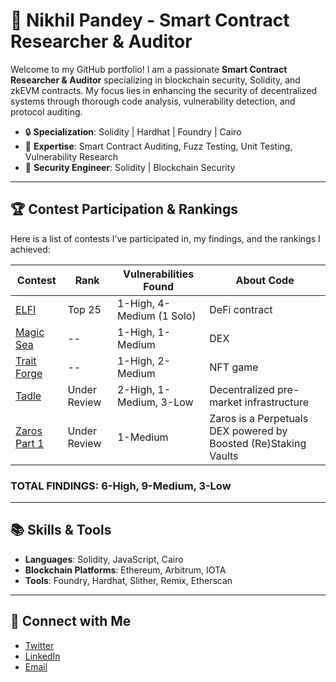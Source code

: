 # 🚀 Nikhil Pandey - Smart Contract Researcher & Auditor

Welcome to my GitHub portfolio! I am a passionate **Smart Contract Researcher & Auditor** specializing in blockchain security, Solidity, and zkEVM contracts. My focus lies in enhancing the security of decentralized systems through thorough code analysis, vulnerability detection, and protocol auditing. 

- 🔒 **Specialization**: Solidity | Hardhat | Foundry | Cairo
- 🎯 **Expertise**: Smart Contract Auditing, Fuzz Testing, Unit Testing, Vulnerability Research
- 🏅 **Security Engineer**: Solidity | Blockchain Security

---

## 🏆 **Contest Participation & Rankings**

Here is a list of contests I’ve participated in, my findings, and the rankings I achieved:

| Contest | Rank | Vulnerabilities Found | About Code |
|---------|------|-----------------------|------------|
| [ELFI](https://audits.sherlock.xyz/contests/329) | Top 25 | 1-High, 4-Medium (1 Solo) | DeFi contract |
| [Magic Sea](https://audits.sherlock.xyz/contests/437?filter=questions) | -- | 1-High, 1-Medium | DEX |
| [Trait Forge](https://code4rena.com/audits/2024-07-traitforge) | -- | 1-High, 2-Medium | NFT game |
| [Tadle](https://codehawks.cyfrin.io/c/2024-08-tadle?submissions) | Under Review | 2-High, 1-Medium, 3-Low | Decentralized pre-market infrastructure |
| [Zaros Part 1](https://codehawks.cyfrin.io/c/2024-07-zaros) | Under Review | 1-Medium | Zaros is a Perpetuals DEX powered by Boosted (Re)Staking Vaults |

### TOTAL FINDINGS: 6-High, 9-Medium, 3-Low

---

## 📚 **Skills & Tools**

- **Languages**: Solidity, JavaScript, Cairo
- **Blockchain Platforms**: Ethereum, Arbitrum, IOTA
- **Tools**: Foundry, Hardhat, Slither, Remix, Etherscan

---

## 🔗 **Connect with Me**

- [Twitter](https://x.com/Nicks_block?t=w9In04U_AfOvsm_zI2FTpA&s=09)
- [LinkedIn](https://www.linkedin.com/in/nikhil-pandey-079720291?utm_source=share&utm_campaign=share_via&utm_content=profile&utm_medium=android_app)
- [Email](mailto:pndeynikhil0@gmail.com)
